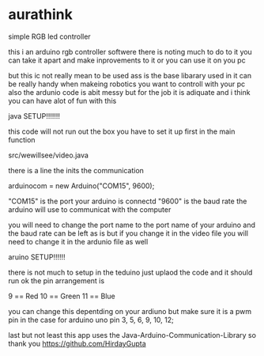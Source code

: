 # aurathink
simple RGB led controller 


this i an arduino rgb controller softwere there is noting much to do to it you can take it apart and make inprovements to it or you can use it on you pc

but this ic not really mean to be used ass is the base libarary used in it can be really handy when makeing robotics you want to controll with your pc also the ardunio code is abit messy but for the job it is adiquate and i think you can have alot of fun with this


java SETUP!!!!!!!

this code will not run out the box you have to set it up first in the main function 

src/wewillsee/video.java

there is a line the inits the communication 

arduinocom = new Arduino("COM15", 9600);

"COM15" is the port your arduino is connectd
"9600" is the baud rate the arduino will use to communicat with the computer

you will need to change the port name to the port name of your arduino and the baud rate can be left as is but if you change it in the video file you will need to change it in the ardunio file as well

aruino SETUP!!!!!!

there is not much to setup in the teduino just uplaod the code and it should run ok the pin arrangement is

9 ==  Red
10 == Green
11 == Blue

you can change this depentding on your ardiuno but make sure it is a pwm pin in the case for arduino uno pin 3, 5, 6, 9, 10, 12;

last but not least this app uses the Java-Arduino-Communication-Library so thank you https://github.com/HirdayGupta
